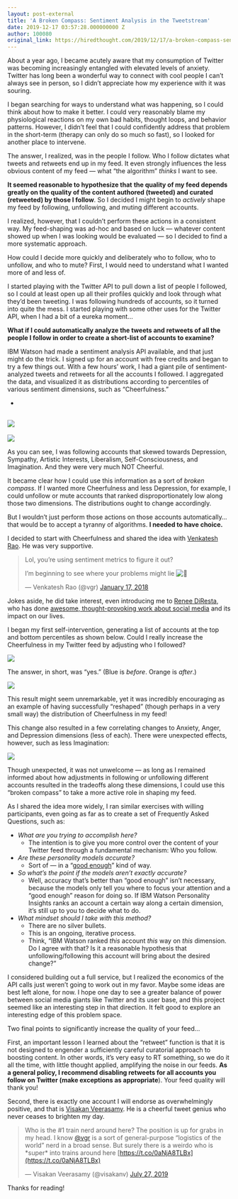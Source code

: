 ```yaml
---
layout: post-external
title: 'A Broken Compass: Sentiment Analysis in the Tweetstream'
date: 2019-12-17 03:57:28.000000000 Z
author: 100080
original_link: https://hiredthought.com/2019/12/17/a-broken-compass-sentiment-analysis-in-the-tweetstream/
---
```


About a year ago, I became acutely aware that my consumption of Twitter was becoming increasingly entangled with elevated levels of anxiety. Twitter has long been a wonderful way to connect with cool people I can’t always see in person, so I didn’t appreciate how my experience with it was souring.

I began searching for ways to understand what was happening, so I could think about how to make it better. I could very reasonably blame my physiological reactions on my own bad habits, thought loops, and behavior patterns. However, I didn’t feel that I could confidently address that problem in the short-term (therapy can only do so much so fast), so I looked for another place to intervene.

The answer, I realized, was in the people I follow. Who I follow dictates what tweets and retweets end up in my feed. It even strongly influences the less obvious content of my feed — what “the algorithm” _thinks_ I want to see.

**It seemed reasonable to hypothesize that** **the quality of my feed depends greatly on the quality of the content authored (tweeted) and curated (retweeted) by those I follow**. So I decided I might begin to _actively_ shape my feed by following, unfollowing, and muting different accounts.

I realized, however, that I couldn’t perform these actions in a consistent way. My feed-shaping was ad-hoc and based on luck — whatever content showed up when I was looking would be evaluated — so I decided to find a more systematic approach.

How could I decide more quickly and deliberately who to follow, who to unfollow, and who to mute? First, I would need to understand what I wanted more of and less of.

I started playing with the Twitter API to pull down a list of people I followed, so I could at least open up all their profiles quickly and look through what they’d been tweeting. I was following hundreds of accounts, so it turned into quite the mess. I started playing with some other uses for the Twitter API, when I had a bit of a eureka moment…

**What if I could automatically analyze the tweets and retweets of all the people I follow in order to create a short-list of accounts to examine?**

IBM Watson had made a sentiment analysis API available, and that just might do the trick. I signed up for an account with free credits and began to try a few things out. With a few hours’ work, I had a giant pile of sentiment-analyzed tweets and retweets for all the accounts I followed. I aggregated the data, and visualized it as distributions according to percentiles of various sentiment dimensions, such as “Cheerfulness.”

- 
![](https://i2.wp.com/hiredthought.com/wp-content/uploads/2019/12/image.png?fit=205#2C1024&ssl=1)
- 
![](https://i0.wp.com/hiredthought.com/wp-content/uploads/2019/12/Screen-Shot-2017-12-28-at-8.47.41-PM.png?fit=204#2C1024&ssl=1)

As you can see, I was following accounts that skewed towards Depression, Sympathy, Artistic Interests, Liberalism, Self-Consciousness, and Imagination. And they were very much NOT Cheerful.

It became clear how I could use this information as a sort of _broken compass_. If I wanted more Cheerfulness and less Depression, for example, I could unfollow or mute accounts that ranked disproportionately low along those two dimensions. The distributions ought to change accordingly.

But I wouldn’t just perform those actions on those accounts automatically… that would be to accept a tyranny of algorithms. **I needed to have choice.**

I decided to start with Cheerfulness and shared the idea with [Venkatesh Rao](https://twitter.com/vgr). He was very supportive.

> Lol, you’re using sentiment metrics to figure it out?   
>   
> I’m beginning to see where your problems might lie ![🙂](https://s.w.org/images/core/emoji/12.0.0-1/72x72/1f642.png)
> 
> — Venkatesh Rao (@vgr) [January 17, 2018](https://twitter.com/vgr/status/953491629280604160?ref_src=twsrc#5Etfw)

Jokes aside, he did take interest, even introducing me to [Renee DiResta](https://twitter.com/noUpside), who has done [awesome, thought-provoking work about social media](https://www.ribbonfarm.com/2018/11/28/the-digital-maginot-line/) and its impact on our lives.

I began my first self-intervention, generating a list of accounts at the top and bottom percentiles as shown below. Could I really increase the Cheerfulness in my Twitter feed by adjusting who I followed?

![](https://i1.wp.com/hiredthought.com/wp-content/uploads/2019/12/Screen-Shot-2017-12-29-at-1.55.02-AM.png?fit=1024#2C887&ssl=1)

The answer, in short, was “yes.” (Blue is _before_. Orange is _after_.)

![](https://i0.wp.com/hiredthought.com/wp-content/uploads/2019/12/Screen-Shot-2019-12-16-at-10.38.27-PM.png?fit=1024#2C630&ssl=1)

This result might seem unremarkable, yet it was incredibly encouraging as an example of having successfully “reshaped” (though perhaps in a very small way) the distribution of Cheerfulness in my feed!

This change also resulted in a few correlating changes to Anxiety, Anger, and Depression dimensions (less of each). There were unexpected effects, however, such as less Imagination:

![](https://i1.wp.com/hiredthought.com/wp-content/uploads/2019/12/Screen-Shot-2019-12-16-at-10.43.55-PM.png?fit=1024#2C632&ssl=1)

Though unexpected, it was not unwelcome — as long as I remained informed about how adjustments in following or unfollowing different accounts resulted in the tradeoffs along these dimensions, I could use this “broken compass” to take a more active role in shaping my feed.

As I shared the idea more widely, I ran similar exercises with willing participants, even going as far as to create a set of Frequently Asked Questions, such as:

- _What are you trying to accomplish here?_
  - The intention is to give you more control over the content of your Twitter feed through a fundamental mechanism: Who you follow.
- _Are these personality models accurate?_
  - Sort of — in a “[good enough](https://console.bluemix.net/docs/services/personality-insights/science.html#researchPrecise)” kind of way.
- _So what’s the point if the models aren’t exactly accurate?_
  - Well, accuracy that’s better than “good enough” isn’t necessary, because the models only tell you where to focus your attention and a “good enough” reason for doing so. If IBM Watson Personality Insights ranks an account a certain way along a certain dimension, it’s still up to you to decide what to do.
- _What mindset should I take with this method?_
  - There are no silver bullets.
  - This is an ongoing, iterative process.
  - Think, “IBM Watson ranked _this_ account _this_ way on _this_ dimension. Do I agree with that? Is it a reasonable hypothesis that unfollowing/following this account will bring about the desired change?” 

I considered building out a full service, but I realized the economics of the API calls just weren’t going to work out in my favor. Maybe some ideas are best left alone, for now. I hope one day to see a greater balance of power between social media giants like Twitter and its user base, and this project seemed like an interesting step in that direction. It felt good to explore an interesting edge of this problem space.

Two final points to significantly increase the quality of your feed…

First, an important lesson I learned about the “retweet” function is that it is not designed to engender a sufficiently careful curatorial approach to boosting content. In other words, it’s very easy to RT something, so we do it all the time, with little thought applied, amplifying the noise in our feeds. **As a general policy, I recommend disabling retweets for all accounts you follow on Twitter (make exceptions as appropriate**). Your feed quality will thank you!

Second, there is exactly one account I will endorse as overwhelmingly positive, and that is [Visakan Veerasamy](https://twitter.com/visakanv). He is a cheerful tweet genius who never ceases to brighten my day.

> Who is the #1 train nerd around here? The position is up for grabs in my head. I know [@vgr](https://twitter.com/vgr?ref_src=twsrc#5Etfw) is a sort of general-purpose “logistics of the world” nerd in a broad sense. But surely there is a weirdo who is \*super\* into trains around here [https://t.co/0aNjA8TLBx](https://t.co/0aNjA8TLBx)
> 
> — Visakan Veerasamy (@visakanv) [July 27, 2019](https://twitter.com/visakanv/status/1155038567015440386?ref_src=twsrc#5Etfw)

Thanks for reading!
